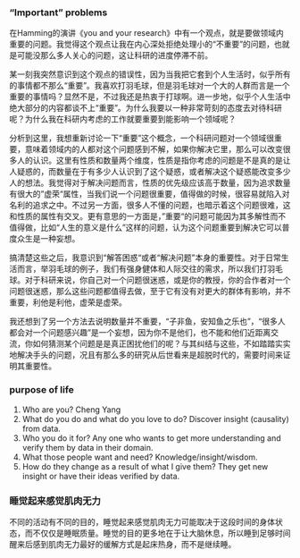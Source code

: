 ### “Important” problems
在Hamming的演讲《you and your research》中有一个观点，就是要做领域内重要的问题。我觉得这个观点让我在内心深处拒绝处理小的“不重要”的问题，也就是可能没那么多人关心的问题，这让科研的进度停滞不前。

某一刻我突然意识到这个观点的错误性，因为当我把它套到个人生活时，似乎所有的事情都不那么“重要”。我喜欢打羽毛球，但是羽毛球对一个大的人群而言是一个重要的事情吗？显然不是，不过我还是热衷于打球啊。进一步地，似乎个人生活中绝大部分的内容都谈不上“重要”。为什么我要以一种非常苛刻的态度去对待科研呢？为什么我在科研内考虑的工作就要重要到能影响一个领域呢？

分析到这里，我想重新讨论一下“重要”这个概念，一个科研问题对一个领域很重要，意味着领域内的人都对这个问题感到不解，如果你解决它里，那么可以改变很多人的认识。这里有性质和数量两个维度，性质是指你考虑的问题是不是真的是让人疑惑的，而数量在于有多少人认识到了这个疑惑，或者解决这个疑惑能改变多少人的想法。我觉得对于解决问题而言，性质的优先级应该高于数量，因为追求数量有很大的”虚荣“属性，当我们说一个问题很重要，值得做的时候，很容易就陷入对名利的追求之中。不过另一方面，很多人不懂的问题，也暗示着这个问题很难，这和性质的属性有交叉。更有意思的一方面是，”重要“的问题可能因为其多解性而不值得做，比如“人生的意义是什么”这样的问题，认为这个问题重要到解决它可以普度众生是一种妄想。

搞清楚这些之后，我意识到“解答困惑“或者“解决问题”本身的重要性。对于日常生活而言，举羽毛球的例子，我们有强身健体和人际交往的需求，所以我们打羽毛球。对于科研来说，你自己对一个问题很迷惑，或是你的教授，你的合作者对一个问题很迷惑，那么这些问题都值得去做，至于它有没有对更大的群体有影响，并不重要，利他是利他，虚荣是虚荣。

我还想到了另一个方法去说明数量并不重要，“子非鱼，安知鱼之乐也”，“很多人都会对一个问题感兴趣”是一个妄想，因为你不是他们，也不能和他们近距离交流，你如何猜测某个问题是是真正困扰他们的呢？与其纠结与这些，不如踏踏实实地解决手头的问题，况且有那么多的研究从后世看来是超脱时代的，需要时间来证明其重要性。

### purpose of life
1. Who are you? 
   Cheng Yang
2. What do you do and what do you love to do?
   Discover insight (causality) from data.
3. Who you do it for?
   Any one who wants to get more understanding and verify them by data in their domain.
4. What those people want and need?
   Knowledge/insight/wisdom.
5. How do they change as a result of what I give them?
   They get new insight or have their ideas verified by data.

### 睡觉起来感觉肌肉无力
不同的活动有不同的目的，睡觉起来感觉肌肉无力可能取决于这段时间的身体状态，而不仅仅是睡眠质量。睡觉的目的更多地在于让大脑休息，所以睡到足够时间醒来后感到肌肉无力最好的缓解方式是起床热身，而不是继续睡。
